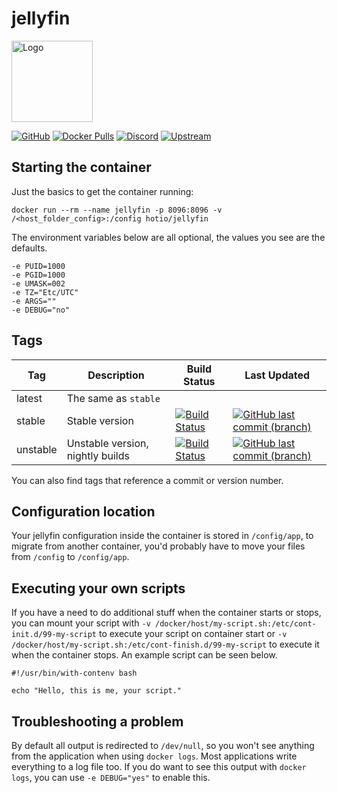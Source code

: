 # jellyfin

<img src="https://raw.githubusercontent.com/hotio/unraid-templates/master/hotio/img/jellyfin.png" alt="Logo" height="130" width="130">

[![GitHub](https://img.shields.io/badge/source-github-lightgrey)](https://github.com/hotio/docker-jellyfin)
[![Docker Pulls](https://img.shields.io/docker/pulls/hotio/jellyfin)](https://hub.docker.com/r/hotio/jellyfin)
[![Discord](https://img.shields.io/discord/610068305893523457?color=738ad6&label=discord&logo=discord&logoColor=white)](https://discord.gg/3SnkuKp)
[![Upstream](https://img.shields.io/badge/upstream-project-yellow)](https://github.com/jellyfin/jellyfin)

## Starting the container

Just the basics to get the container running:

```shell
docker run --rm --name jellyfin -p 8096:8096 -v /<host_folder_config>:/config hotio/jellyfin
```

The environment variables below are all optional, the values you see are the defaults.

```shell
-e PUID=1000
-e PGID=1000
-e UMASK=002
-e TZ="Etc/UTC"
-e ARGS=""
-e DEBUG="no"
```

## Tags

| Tag                  | Description                      | Build Status                                                                                                                                                | Last Updated                                                                                                                                                          |
| ---------------------|----------------------------------|-------------------------------------------------------------------------------------------------------------------------------------------------------------|-----------------------------------------------------------------------------------------------------------------------------------------------------------------------|
| latest               | The same as `stable`             |                                                                                                                                                             |                                                                                                                                                                       |
| stable               | Stable version                   | [![Build Status](https://cloud.drone.io/api/badges/hotio/docker-jellyfin/status.svg?ref=refs/heads/stable)](https://cloud.drone.io/hotio/docker-jellyfin)   | [![GitHub last commit (branch)](https://img.shields.io/github/last-commit/hotio/docker-jellyfin/stable)](https://github.com/hotio/docker-jellyfin/commits/stable)     |
| unstable             | Unstable version, nightly builds | [![Build Status](https://cloud.drone.io/api/badges/hotio/docker-jellyfin/status.svg?ref=refs/heads/unstable)](https://cloud.drone.io/hotio/docker-jellyfin) | [![GitHub last commit (branch)](https://img.shields.io/github/last-commit/hotio/docker-jellyfin/unstable)](https://github.com/hotio/docker-jellyfin/commits/unstable) |

You can also find tags that reference a commit or version number.

## Configuration location

Your jellyfin configuration inside the container is stored in `/config/app`, to migrate from another container, you'd probably have to move your files from `/config` to `/config/app`.

## Executing your own scripts

If you have a need to do additional stuff when the container starts or stops, you can mount your script with `-v /docker/host/my-script.sh:/etc/cont-init.d/99-my-script` to execute your script on container start or `-v /docker/host/my-script.sh:/etc/cont-finish.d/99-my-script` to execute it when the container stops. An example script can be seen below.

```shell
#!/usr/bin/with-contenv bash

echo "Hello, this is me, your script."
```

## Troubleshooting a problem

By default all output is redirected to `/dev/null`, so you won't see anything from the application when using `docker logs`. Most applications write everything to a log file too. If you do want to see this output with `docker logs`, you can use `-e DEBUG="yes"` to enable this.
